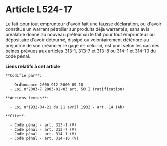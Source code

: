 # Article L524-17

Le fait pour tout emprunteur d'avoir fait une fausse déclaration, ou d'avoir constitué un warrant pétrolier sur produits déjà
warrantés, sans avis préalable donné au nouveau prêteur ou le fait pour tout emprunteur ou dépositaire d'avoir détourné,
dissipé ou volontairement détérioré au préjudice de son créancier le gage de celui-ci, est puni selon les cas des peines
prévues aux articles 313-1, 313-7 et 313-8 ou 314-1 et 314-10 du code pénal.

**Liens relatifs à cet article**

	**Codifié par**:

	  - Ordonnance 2000-912 2000-09-18
	  - Loi n°2003-7 2003-01-03 art. 50 I (ratification)

	**Anciens textes**:

	  - Loi n°1932-04-21 du 21 avril 1932 - art. 14 (Ab)

	**Cite**:

	  - Code pénal - art. 313-1 (V)
	  - Code pénal - art. 313-7 (V)
	  - Code pénal - art. 314-1 (V)
	  - Code pénal - art. 314-10 (V)
